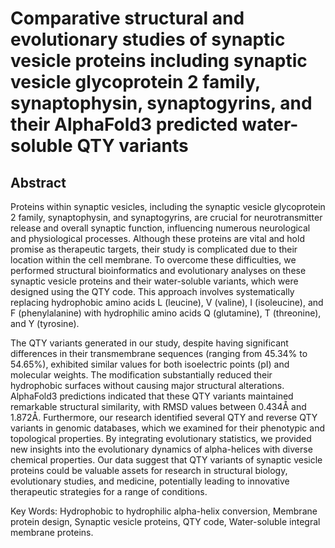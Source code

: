# Comparative structural and evolutionary studies of synaptic vesicle proteins including synaptic vesicle glycoprotein 2 family, synaptophysin, synaptogyrins, and their AlphaFold3 predicted water-soluble QTY variants

## Abstract

Proteins within synaptic vesicles, including the synaptic vesicle glycoprotein 2 family, synaptophysin, and synaptogyrins, are crucial for neurotransmitter release and overall synaptic function, influencing numerous neurological and physiological processes. Although these proteins are vital and hold promise as therapeutic targets, their study is complicated due to their location within the cell membrane. To overcome these difficulties, we performed structural bioinformatics and evolutionary analyses on these synaptic vesicle proteins and their water-soluble variants, which were designed using the QTY code. This approach involves systematically replacing hydrophobic amino acids L (leucine), V (valine), I (isoleucine), and F (phenylalanine) with hydrophilic amino acids Q (glutamine), T (threonine), and Y (tyrosine).

The QTY variants generated in our study, despite having significant differences in their transmembrane sequences (ranging from 45.34% to 54.65%), exhibited similar values for both isoelectric points (pI) and molecular weights. The modification substantially reduced their hydrophobic surfaces without causing major structural alterations. AlphaFold3 predictions indicated that these QTY variants maintained remarkable structural similarity, with RMSD values between 0.434Å and 1.872Å.  Furthermore, our research identified several QTY and reverse QTY variants in genomic databases, which we examined for their phenotypic and topological properties. By integrating evolutionary statistics, we provided new insights into the evolutionary dynamics of alpha-helices with diverse chemical properties. Our data suggest that QTY variants of synaptic vesicle proteins could be valuable assets for research in structural biology, evolutionary studies, and medicine, potentially leading to innovative therapeutic strategies for a range of conditions.

Key Words: Hydrophobic to hydrophilic alpha-helix conversion, Membrane protein design, Synaptic vesicle proteins, QTY code, Water-soluble integral membrane proteins.
